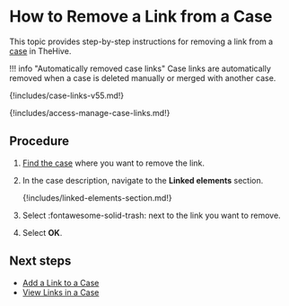 # How to Remove a Link from a Case

This topic provides step-by-step instructions for removing a link from a [case](../cases/about-cases.md#linking-elements) in TheHive.

!!! info "Automatically removed case links"
    Case links are automatically removed when a case is deleted manually or merged with another case.

{!includes/case-links-v55.md!}

{!includes/access-manage-case-links.md!}

## Procedure

1. [Find the case](../cases/search-for-cases/find-a-case.md) where you want to remove the link.

2. In the case description, navigate to the **Linked elements** section.

    {!includes/linked-elements-section.md!}

3. Select :fontawesome-solid-trash: next to the link you want to remove.

4. Select **OK**.

## Next steps

* [Add a Link to a Case](add-a-link-to-a-case.md)
* [View Links in a Case](view-links-in-a-case.md)
